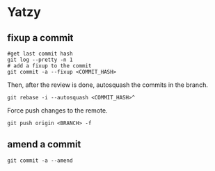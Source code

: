 # Yatzy

## fixup a commit
```shell
#get last commit hash
git log --pretty -n 1
# add a fixup to the commit
git commit -a --fixup <COMMIT_HASH>
```

Then, after the review is done, autosquash the commits in the branch.
```shell
git rebase -i --autosquash <COMMIT_HASH>^
```

Force push changes to the remote.
```shell
git push origin <BRANCH> -f
```

## amend a commit 
```shell
git commit -a --amend 
```
